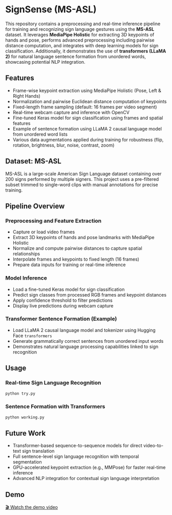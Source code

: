 # SignSense (MS-ASL)

This repository contains a preprocessing and real-time inference pipeline for training and recognizing sign language gestures using the **MS-ASL** dataset. It leverages **MediaPipe Holistic** for extracting 3D keypoints of hands and pose, performs advanced preprocessing including pairwise distance computation, and integrates with deep learning models for sign classification. Additionally, it demonstrates the use of **transformers (LLaMA 2)** for natural language sentence formation from unordered words, showcasing potential NLP integration.

## Features

- Frame-wise keypoint extraction using MediaPipe Holistic (Pose, Left & Right Hands)
- Normalization and pairwise Euclidean distance computation of keypoints
- Fixed-length frame sampling (default: 16 frames per video segment)
- Real-time webcam capture and inference with OpenCV
- Fine-tuned Keras model for sign classification using frames and spatial features
- Example of sentence formation using LLaMA 2 causal language model from unordered word lists
- Various data augmentations applied during training for robustness (flip, rotation, brightness, blur, noise, contrast, zoom)

## Dataset: MS-ASL

MS-ASL is a large-scale American Sign Language dataset containing over 200 signs performed by multiple signers. This project uses a pre-filtered subset trimmed to single-word clips with manual annotations for precise training.

## Pipeline Overview

### Preprocessing and Feature Extraction

- Capture or load video frames
- Extract 3D keypoints of hands and pose landmarks with MediaPipe Holistic
- Normalize and compute pairwise distances to capture spatial relationships
- Interpolate frames and keypoints to fixed length (16 frames)
- Prepare data inputs for training or real-time inference

### Model Inference

- Load a fine-tuned Keras model for sign classification
- Predict sign classes from processed RGB frames and keypoint distances
- Apply confidence threshold to filter predictions
- Display live predictions during webcam capture

### Transformer Sentence Formation (Example)

- Load LLaMA 2 causal language model and tokenizer using Hugging Face `transformers`
- Generate grammatically correct sentences from unordered input words
- Demonstrates natural language processing capabilities linked to sign recognition

## Usage

### Real-time Sign Language Recognition

```bash
python try.py
```

### Sentence Formation with Transformers
``` bash
python working.py
```

## Future Work
- Transformer-based sequence-to-sequence models for direct video-to-text sign translation
- Full sentence-level sign language recognition with temporal segmentation
- GPU-accelerated keypoint extraction (e.g., MMPose) for faster real-time inference
- Advanced NLP integration for contextual sign language interpretation

## Demo

[🎬 Watch the demo video]([https://github.com/yourusername/SignSense/blob/main/demo.mp4](https://github.com/YashasKumar/SignSense/blob/main/demo.mp4)?raw=true)
